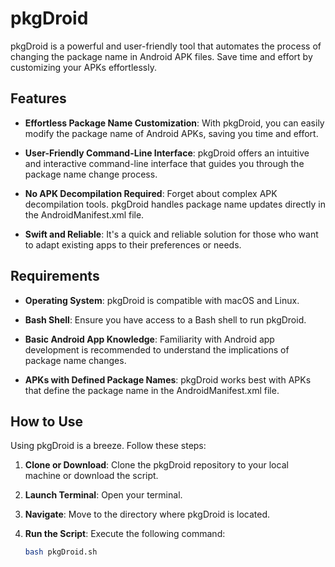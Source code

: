 # pkgDroid

pkgDroid is a powerful and user-friendly tool that automates the process of changing the package name in Android APK files. Save time and effort by customizing your APKs effortlessly.

## Features

- **Effortless Package Name Customization**: With pkgDroid, you can easily modify the package name of Android APKs, saving you time and effort.

- **User-Friendly Command-Line Interface**: pkgDroid offers an intuitive and interactive command-line interface that guides you through the package name change process.

- **No APK Decompilation Required**: Forget about complex APK decompilation tools. pkgDroid handles package name updates directly in the AndroidManifest.xml file.

- **Swift and Reliable**: It's a quick and reliable solution for those who want to adapt existing apps to their preferences or needs.

## Requirements

- **Operating System**: pkgDroid is compatible with macOS and Linux.

- **Bash Shell**: Ensure you have access to a Bash shell to run pkgDroid.

- **Basic Android App Knowledge**: Familiarity with Android app development is recommended to understand the implications of package name changes.

- **APKs with Defined Package Names**: pkgDroid works best with APKs that define the package name in the AndroidManifest.xml file.

## How to Use

Using pkgDroid is a breeze. Follow these steps:

1. **Clone or Download**: Clone the pkgDroid repository to your local machine or download the script.

2. **Launch Terminal**: Open your terminal.

3. **Navigate**: Move to the directory where pkgDroid is located.

4. **Run the Script**: Execute the following command:

   ```bash
   bash pkgDroid.sh
   ```
